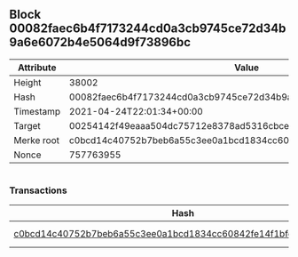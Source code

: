 ## Block 00082faec6b4f7173244cd0a3cb9745ce72d34b9a6e6072b4e5064d9f73896bc

Attribute | Value
--- | ---
Height | 38002
Hash | 00082faec6b4f7173244cd0a3cb9745ce72d34b9a6e6072b4e5064d9f73896bc
Timestamp | 2021-04-24T22:01:34+00:00
Target | 00254142f49eaaa504dc75712e8378ad5316cbcead634704b3734b6271167cc4
Merke root | c0bcd14c40752b7beb6a55c3ee0a1bcd1834cc60842fe14f1bfebf44e8f2af2c
Nonce | 757763955

```

```

### Transactions

Hash | Amount
--- | ---
[c0bcd14c40752b7beb6a55c3ee0a1bcd1834cc60842fe14f1bfebf44e8f2af2c](c0bcd14c40752b7beb6a55c3ee0a1bcd1834cc60842fe14f1bfebf44e8f2af2c.md) | 10.00000000 SKEPTI 
